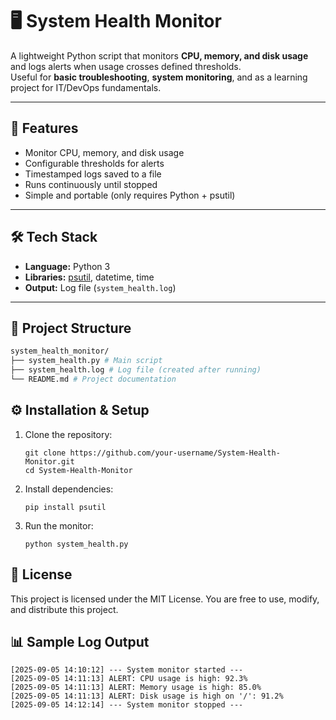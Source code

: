 # 🖥️ System Health Monitor

A lightweight Python script that monitors **CPU, memory, and disk usage** and logs alerts when usage crosses defined thresholds.  
Useful for **basic troubleshooting**, **system monitoring**, and as a learning project for IT/DevOps fundamentals.  

---

## 🚀 Features
- Monitor CPU, memory, and disk usage
- Configurable thresholds for alerts
- Timestamped logs saved to a file
- Runs continuously until stopped
- Simple and portable (only requires Python + psutil)

---

## 🛠️ Tech Stack
- **Language:** Python 3
- **Libraries:** [psutil](https://pypi.org/project/psutil/), datetime, time
- **Output:** Log file (`system_health.log`)

---

## 📂 Project Structure

```bash
system_health_monitor/
├── system_health.py # Main script
├── system_health.log # Log file (created after running)
└── README.md # Project documentation
```



## ⚙️ Installation & Setup

1. Clone the repository:
   ```
   git clone https://github.com/your-username/System-Health-Monitor.git
   cd System-Health-Monitor
   ```
2. Install dependencies:
   ```
   pip install psutil
   ```
3. Run the monitor:
   ```
   python system_health.py
   ```

## 📜 License

This project is licensed under the MIT License.
You are free to use, modify, and distribute this project.

## 📊 Sample Log Output

```
[2025-09-05 14:10:12] --- System monitor started ---
[2025-09-05 14:11:13] ALERT: CPU usage is high: 92.3%
[2025-09-05 14:11:13] ALERT: Memory usage is high: 85.0%
[2025-09-05 14:11:13] ALERT: Disk usage is high on '/': 91.2%
[2025-09-05 14:12:14] --- System monitor stopped ---
```
